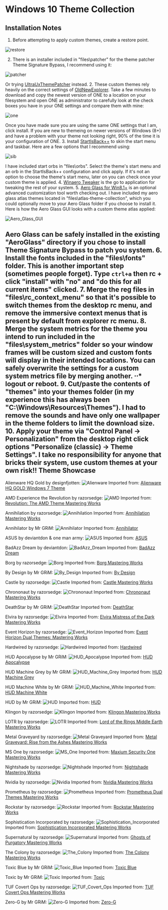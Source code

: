 Windows 10 Theme Collection
===========================
Installation Notes
------------------
1. Before attempting to apply custom themes, create a restore point.


![restore](https://github.com/OliverKurz/windows-10-theme-collection/raw/master/images/restore.png)

2. There is an installer included in "files\patcher" for the theme patcher Theme Signature Bypass, I recommend using it:

![patcher](https://github.com/OliverKurz/windows-10-theme-collection/raw/master/images/patcher.png)

Or trying [UltraUxThemePatcher](https://www.syssel.net/hoefs/software_uxtheme.php?lang=en) instead.
2. These custom themes rely heavily on the correct settings of [OldNewExplorer](http://www.msfn.org/board/topic/170375-oldnewexplorer-118/).
Take a few minutes to download and copy the newest version of ONE to a location on your filesystem and open ONE as administrator to carefully look at the check boxes you have in your ONE settings and compare them with mine:

![one](https://github.com/OliverKurz/windows-10-theme-collection/raw/master/images/ONE.png)

Once you have made sure you are using the same ONE settings that I am, click install.
If you are new to themeing on newer versions of Windows (8+) and have a problem with your theme not looking right, 90% of the time it is your configuration of ONE.
3. Install [StartIsBack++](http://startisback.com/#download-tab) to skin the start menu and taskbar. Here are a few options that I recommend using:

![sib](https://github.com/OliverKurz/windows-10-theme-collection/raw/master/images/sib.png)


I have included start orbs in "files\orbs". Select the theme's start menu and an orb in the StartIsBack++ configuration and click apply. If it's not an option to choose the theme's start menu, later on you can check once your custom theme is applied.
4. [Winaero Tweaker](https://winaero.com/download.php?view.1796) is the go to application for tweaking the rest of your system.
5. [Aero Glass for Win8.1+](http://www.glass8.eu/) is an optional advanced customization tool worth checking out. I have included my aero glass atlas themes located in "files\atlas-theme-collection", which you could optionally move to your Aero Glass folder if you choose to install it. Here is how the Aero Glass GUI looks with a custom theme atlas applied:

![Aero_Glass_GUI](https://github.com/OliverKurz/windows-10-theme-collection/raw/master/images/Aero_Glass_GUI.png)

Aero Glass can be safely installed in the existing "AeroGlass" directory if you chose to install Theme Signature Bypass to patch you system.
6. Install the fonts included in the "files\fonts" folder. This is another important step (sometimes people forget). Type `ctrl+a` then rc + click "install" with "no" and "do this for all current items" clicked.
7. Merge the reg files in "files\rc_context_menu" so that it's possible to switch themes from the desktop rc menu, and remove the immersive context menus that is present by default from explorer rc menu.
8. Merge the system metrics for the theme you intend to run included in the "files\system_metrics" folder so your window frames will be custom sized and custom fonts will display in their intended locations. You can safely overwrite the settings for a custom system metrics file by merging another.
⋅⋅* **logout or reboot.**
9. Cut/paste the contents of "themes" into your themes folder (in my experience this has always been "C:\Windows\Resources\Themes"). I had to remove the sounds and have only one wallpaper in the theme folders to limit the download size.
10. Apply your theme via "Control Panel -> Personalization" from the desktop right click options "Personalize (classic) -> Theme Settings".
**I take no responsibility for anyone that bricks their system, use custom themes at your own risk!!**
Theme Showcase
--------------
Alienware HQ Gold by designfjotten:
![Alienware](https://github.com/OliverKurz/windows-10-theme-collection/raw/master/images/Alienware_HQ_Gold_Preview.png)
Imported from: [Alienware HQ GOLD Windows 7 Theme](http://virtualcustoms.net/showthread.php/78050-Alienware-HQ-GOLD-Windows-7-Theme)

AMD Experience the Revolution by razorsedge:
![AMD](https://github.com/OliverKurz/windows-10-theme-collection/raw/master/images/AMD_Experience_the_Revolution_Preview.png)
Imported from: [Revolution: The AMD Theme Mastering Works](http://virtualcustoms.net/showthread.php/73787-Revolution-The-AMD-Theme-Mastering-Works)

Annihilation by razorsedge:
![Annihilation](https://github.com/OliverKurz/windows-10-theme-collection/raw/master/images/Annihilation_Preview.png)
Imported from: [Annihilation Mastering Works](http://virtualcustoms.net/showthread.php/73238-Annihilation-Mastering-Works)

Annihilator by Mr GRiM:
![Annihilator](https://github.com/OliverKurz/windows-10-theme-collection/raw/master/images/Annihilator_Preview.png)
Imported from: [Annihilator](http://virtualcustoms.net/showthread.php/66860-Annihilator-Windows-8-1-1-Theme)

ASUS by deviantdon & one man army:
![ASUS](https://github.com/OliverKurz/windows-10-theme-collection/raw/master/images/ASUS_Preview.png)
Imported from: [ASUS](http://virtualcustoms.net/showthread.php/62820-Free%21%21-ASUS-Premium-Theme-pack)

BadAzz Dream by deviantdon:
![BadAzz_Dream](https://github.com/OliverKurz/windows-10-theme-collection/raw/master/images/BadAzz_Dream_Preview.png)
Imported from: [BadAzz Dream](http://virtualcustoms.net/showthread.php/64889-BadAzz-dream-8-1)

Borg by razorsedge:
![Borg](https://github.com/OliverKurz/windows-10-theme-collection/raw/master/images/Borg_Preview.png)
Imported from: [Borg Mastering Works](http://virtualcustoms.net/showthread.php/73239-Borg-Mastering-Works)

By Design by Mr GRiM:
![By_Design](https://github.com/OliverKurz/windows-10-theme-collection/raw/master/images/By_Design_Preview.png)
Imported from: [By Design](http://virtualcustoms.net/showthread.php/66981-By-Design-Windows-8-1-1-Theme)

Castle by razorsedge:
![Castle](https://github.com/OliverKurz/windows-10-theme-collection/raw/master/images/Castle_Preview.png)
Imported from: [Castle Mastering Works](http://virtualcustoms.net/showthread.php/73240-Castle-Mastering-Works)

Chrononaut by razorsedge:
![Chrononaut](https://github.com/OliverKurz/windows-10-theme-collection/raw/master/images/Chrononaut_Preview.png)
Imported from: [Chrononaut Mastering Works](http://virtualcustoms.net/showthread.php/73241-Chrononaut-Mastering-Works)

DeathStar by Mr GRiM:
![DeathStar](https://github.com/OliverKurz/windows-10-theme-collection/raw/master/images/DeathStar_Preview.png)
Imported from: [DeathStar](http://virtualcustoms.net/showthread.php/66891-DeathStar-Windows-8-1-1-Theme)

Elvira by razorsedge:
![Elvira](https://github.com/OliverKurz/windows-10-theme-collection/raw/master/images/Elvira_Preview.png)
Imported from: [Elvira Mistress of the Dark Mastering Works](http://virtualcustoms.net/showthread.php/73254-Elvira-Mistress-of-the-Dark-Mastering-Works)

Event Horizon by razorsedge:
![Event_Horizon](https://github.com/OliverKurz/windows-10-theme-collection/raw/master/images/Event_Horizon.png)
Imported from: [Event Horizon Dual Themes: Mastering Works](http://virtualcustoms.net/showthread.php/74520-Event-Horizon-Dual-Themes-Mastering-Works)

Hardwired by razorsedge:
![Hardwired](https://github.com/OliverKurz/windows-10-theme-collection/raw/master/images/Hardwired.png)
Imported from: [Hardwired](http://virtualcustoms.net/showthread.php/65278-Hardwired-Windows-8-1-1-Theme-Pack)

HUD Apocalypse by Mr GRiM:
![HUD_Apocalypse](https://github.com/OliverKurz/windows-10-theme-collection/raw/master/images/HUD_Apocalypse_Preview.png)
Imported from: [HUD Apocalypse](http://virtualcustoms.net/showthread.php/66861-HUD-Apocalypse-Windows-8-1-1-Theme)

HUD Machine Grey by Mr GRiM:
![HUD_Machine_Grey](https://github.com/OliverKurz/windows-10-theme-collection/raw/master/images/HUD_Machine_Grey_Preview.png)
Imported from: [HUD Machine Grey](http://virtualcustoms.net/showthread.php/73261-HUD-Machine-Grey-for-Windows-8-1)

HUD Machine White by Mr GRiM:
![HUD_Machine_White](https://github.com/OliverKurz/windows-10-theme-collection/raw/master/images/HUD_Machine_White_Preview.png)
Imported from: [HUD Machine White](http://virtualcustoms.net/showthread.php/77756-HUD-Machine-White-for-Windows-8-1)

HUD by Mr GRiM:
![HUD](https://github.com/OliverKurz/windows-10-theme-collection/raw/master/images/HUD_Preview.png)
Imported from: [HUD](http://virtualcustoms.net/showthread.php/66896-HUD-Red-Windows-8-1-1-Theme)

Klingon by razorsedge:
![Klingon](https://github.com/OliverKurz/windows-10-theme-collection/raw/master/images/Klingon_Preview.png)
Imported from: [Klingon Mastering Works](http://virtualcustoms.net/showthread.php/73242-Klingon-Mastering-Works)

LOTR by razorsedge:
![LOTR](https://github.com/OliverKurz/windows-10-theme-collection/raw/master/images/LOTR_Preview.png)
Imported from: [Lord of the Rings Middle Earth Mastering Works](http://virtualcustoms.net/showthread.php/73243-Lord-of-the-Rings-Middle-Earth-Mastering-Works)

Metal Graveyard by razorsedge:
![Metal Graveyard](https://github.com/OliverKurz/windows-10-theme-collection/raw/master/images/Metal_Graveyard_Preview.png)
Imported from: [Metal Graveyard: Rise from the Ashes Mastering Works](http://virtualcustoms.net/showthread.php/73244-Metal-Graveyard-Rise-from-the-Ashes-Mastering-Works)

MS One by razorsedge:
![MS_One](https://github.com/OliverKurz/windows-10-theme-collection/raw/master/images/MS_One_Preview.png)
Imported from: [Maxium Security One Mastering Works](http://virtualcustoms.net/showthread.php/73245-Maxium-Security-One-Mastering-Works)

Nightshade by razorsedge:
![Nightshade](https://github.com/OliverKurz/windows-10-theme-collection/raw/master/images/Nightshade_Preview.png)
Imported from: [Nightshade Mastering Works](http://virtualcustoms.net/showthread.php/73575-Nightshade-Mastering-Works)

Nvidia by razorsedge:
![Nvidia](https://github.com/OliverKurz/windows-10-theme-collection/raw/master/images/Nvidia_Preview.png)
Imported from: [Nvidia Mastering Works](http://virtualcustoms.net/showthread.php/73247-Nvidia-Mastering-Works)

Prometheus by razorsedge:
![Prometheus](https://github.com/OliverKurz/windows-10-theme-collection/raw/master/images/Prometheus_Preview.png)
Imported from: [Prometheus Dual Themes Mastering Works](http://virtualcustoms.net/showthread.php/73248-Prometheus-Dual-Themes-Mastering-Works)

Rockstar by razorsedge:
![Rockstar](https://github.com/OliverKurz/windows-10-theme-collection/raw/master/images/Rockstar_Preview.png)
Imported from: [Rockstar Mastering Works](http://virtualcustoms.net/showthread.php/74245-Rockstar-Mastering-Works)

Sophistication Incorporated by razorsedge:
![Sophistication_Incorporated](https://github.com/OliverKurz/windows-10-theme-collection/raw/master/images/Sophistication_Incorporated_Preview.png)
Imported from: [Sophistication Incorporated Mastering Works](http://virtualcustoms.net/showthread.php/73252-Sophistication-Incorporated-Mastering-Works)

Supernatural by razorsedge:
![Supernatural](https://github.com/OliverKurz/windows-10-theme-collection/raw/master/images/Supernatural_Preview.png)
Imported from: [Ghosts of Purgatory Mastering Works](http://virtualcustoms.net/showthread.php/73536-Ghosts-of-Purgatory-Mastering-Works)

The Colony by razorsedge:
![The_Colony](https://github.com/OliverKurz/windows-10-theme-collection/raw/master/images/The_Colony_Preview.png)
Imported from: [The Colony Mastering Works](http://virtualcustoms.net/showthread.php/73251-The-Colony-Mastering-Works)

Toxic Blue by Mr GRiM:
![Toxic_Blue](https://github.com/OliverKurz/windows-10-theme-collection/raw/master/images/Toxic_Blue_Preview.png)
Imported from: [Toxic Blue](http://virtualcustoms.net/showthread.php/77158-Toxic-Blue-for-Windows-10-Creators-Update)

Toxic by Mr GRiM:
![Toxic](https://github.com/OliverKurz/windows-10-theme-collection/raw/master/images/Toxic_Preview.png)
Imported from: [Toxic](http://virtualcustoms.net/showthread.php/66895-Toxic-Windows-8-1-1-Theme)

TUF Covert Ops by razorsedge:
![TUF_Covert_Ops](https://github.com/OliverKurz/windows-10-theme-collection/raw/master/images/TUF_Covert_Ops_Preview.png)
Imported from: [TUF Covert Ops Mastering Works](http://virtualcustoms.net/showthread.php/73250-TUF-Covert-Ops-Mastering-Works)

Zero-G by Mr GRiM:
![Zero-G](https://github.com/OliverKurz/windows-10-theme-collection/raw/master/images/Zero-G_Preview.png)
Imported from: [Zero-G](http://virtualcustoms.net/showthread.php/66862-Zero-G-1-0-Windows-8-1-1-Theme)